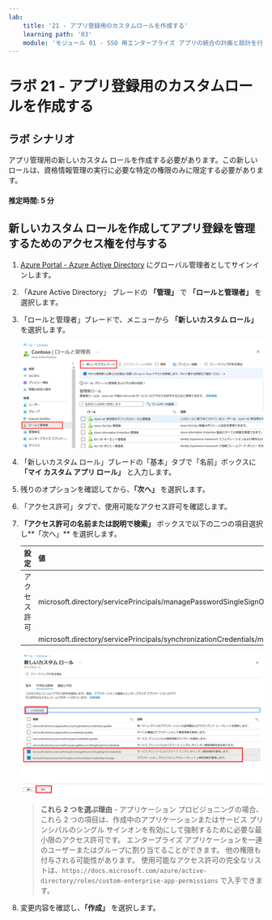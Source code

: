 ```yaml
---
lab:
    title: '21 - アプリ登録用のカスタムロールを作成する'
    learning path: '03'
    module: 'モジュール 01 - SSO 用エンタープライズ アプリの統合の計画と設計を行う'
---
```


# ラボ 21 - アプリ登録用のカスタムロールを作成する

## ラボ シナリオ

アプリ管理用の新しいカスタム ロールを作成する必要があります。この新しいロールは、資格情報管理の実行に必要な特定の権限のみに限定する必要があります。

#### 推定時間: 5 分

## 新しいカスタム ロールを作成してアプリ登録を管理するためのアクセス権を付与する

1. [Azure Portal - Azure Active Directory]( https://portal.azure.com/#blade/Microsoft_AAD_IAM/ActiveDirectoryMenuBlade/Overview) にグローバル管理者としてサインインします。

3. 「Azure Active Directory」 ブレードの **「管理」** で **「ロールと管理者」** を選択します。

4. 「ロールと管理者」ブレードで、メニューから **「新しいカスタム ロール」** を選択します。

    ![「新しいカスタム ロール」メニュー オプションが強調表示されている「ロールと管理者」ブレードを表示している画面イメージ](./media/lp3-mod1-new-custom-role.png)

5. 「新しいカスタム ロール」ブレードの「基本」タブで「名前」ボックスに **「マイ カスタム アプリ ロール」** と入力します。

6. 残りのオプションを確認してから、**「次へ」** を選択します。

7. 「アクセス許可」タブで、使用可能なアクセス許可を確認します。

8. **「アクセス許可の名前または説明で検索」** ボックスで以下の二つの項目選択し**「次へ」** を選択します。

    | 設定         | 値                                                           |
    | ------------ | ------------------------------------------------------------ |
    | アクセス許可 | microsoft.directory/servicePrincipals/managePasswordSingleSignOnCredentials |
    |              | microsoft.directory/servicePrincipals/synchronizationCredentials/manage |

    ![検索、アクセス許可の管理、「次へ」が強調表示された「新しいカスタム ロールのアクセス許可」タブを表示している画面イメージ](./media/lp3-mod1-custom-role-permissions.png)

    > **これら 2 つを選ぶ理由** - アプリケーション プロビジョニングの場合、これら 2 つの項目は、作成中のアプリケーションまたはサービス プリンシパルのシングル サインオンを有効にして強制するために必要な最小限のアクセス許可です。 エンタープライズ アプリケーションを一連のユーザーまたはグループに割り当てることができます。  他の権限も付与される可能性があります。  使用可能なアクセス許可の完全なリストは、`https://docs.microsoft.com/azure/active-directory/roles/custom-enterprise-app-permissions` で入手できます。
    
10. 変更内容を確認し、**「作成」** を選択します。
